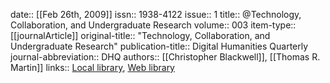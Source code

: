 date:: [[Feb 26th, 2009]]
issn:: 1938-4122
issue:: 1
title:: @Technology, Collaboration, and Undergraduate Research
volume:: 003
item-type:: [[journalArticle]]
original-title:: "Technology, Collaboration, and Undergraduate Research"
publication-title:: Digital Humanities Quarterly
journal-abbreviation:: DHQ
authors:: [[Christopher Blackwell]], [[Thomas R. Martin]]
links:: [Local library](zotero://select/groups/2386895/items/RUTWYQI8), [Web library](https://www.zotero.org/groups/2386895/items/RUTWYQI8)
